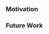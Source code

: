 <!-- List changes here -->

### Motivation

<!-- Describe why these changes should happen, e.g. "Currently we...", or "This is needed because..." -->

### Future Work
<!--
* Out of scope non-goals for this PR
* These should be links to tickets. If the tickets do not exist, make them.
-->

